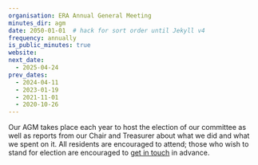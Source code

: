 ```yaml
---
organisation: ERA Annual General Meeting
minutes_dir: agm
date: 2050-01-01  # hack for sort order until Jekyll v4
frequency: annually
is_public_minutes: true
website:
next_date:
  - 2025-04-24
prev_dates:
  - 2024-04-11
  - 2023-01-19
  - 2021-11-01
  - 2020-10-26
---
```

Our AGM takes place each year to host the election of our committee as well as reports from our Chair and Treasurer about what we did and what we spent on it. All residents are encouraged to attend; those who wish to stand for election are encouraged to [get in touch](/contact-us) in advance.
